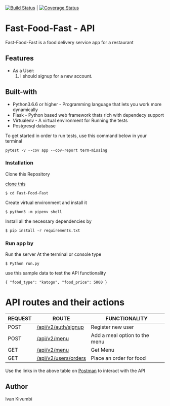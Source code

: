 [![Build Status](https://travis-ci.org/Ivankivu/Fast-Food-Fast.svg?branch=user-sign-in%2Fout)](https://travis-ci.org/Ivankivu/Fast-Food-Fast) | [![Coverage Status](https://coveralls.io/repos/github/Ivankivu/Fast-Food-Fast/badge.svg?branch=user-sign-in/out)](https://coveralls.io/github/Ivankivu/Fast-Food-Fast?branch=user-sign-in/out)

# Fast-Food-Fast - API

Fast-Food-Fast is a food delivery service app for a restaurant

## Features

* As a User:
    1. I should signup for a new account.

## Built-with

* Python3.6.6 or higher - Programming language that lets you work more dynamically
* Flask - Python based web framework thats rich with dependecy support
* Virtualenv - A virtual environment for Running the tests
* Postgresql database

To get started in order to run tests, use this command below in your terminal

`pytest -v --cov app --cov-report term-missing`

### Installation

Clone this Repository

[clone this](https://github.com/Ivankivu/Fast-Food-Fast.git)

`$ cd Fast-Food-Fast`

Create virtual environment and install it

`$ python3 -m pipenv shell`

Install all the necessary dependencies by

`$ pip install -r requirements.txt`

### Run app by

Run the server At the terminal or console type

`$ Python run.py`

use this sample data to test the API functionality

`{
"food_type": "katogo",
"food_price": 5000
}`

# API routes and their actions

| REQUEST | ROUTE | FUNCTIONALITY |
| ------- | ----- | ------------- |
| POST | [/api/v2/auth/signup](https://fastfood-fast-api-heroku.herokuapp.com/api/v2/auth/signup) | Register new user |
| POST | [/api/v2/menu](https://fastfood-fast-api-heroku.herokuapp.com/api/v2/menu) | Add a meal option to the menu |
| GET | [/api/v2/menu](https://fastfood-fast-api-heroku.herokuapp.com/api/v2/menu) | Get Menu|
| GET | [/api/v2/users/orders](https://fastfood-fast-api-heroku.herokuapp.com/api/v2/users/orders) | Place an order for food|


Use the links in the above table on [Postman](https://www.getpostman.com/apps) to interact with the API

## Author

Ivan Kivumbi
